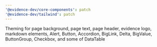```yaml
---
'@evidence-dev/core-components': patch
'@evidence-dev/tailwind': patch
---
```


Theming for page background, page text, page header, evidence logo, markdown elements, Alert, Button, Accordion, BigLink, Delta, BigValue, ButtonGroup, Checkbox, and some of DataTable
